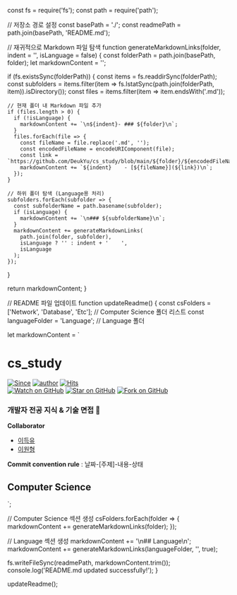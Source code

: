 const fs = require('fs');
const path = require('path');

// 저장소 경로 설정
const basePath = './';
const readmePath = path.join(basePath, 'README.md');

// 재귀적으로 Markdown 파일 탐색
function generateMarkdownLinks(folder, indent = '', isLanguage = false) {
  const folderPath = path.join(basePath, folder);
  let markdownContent = '';

  if (fs.existsSync(folderPath)) {
    const items = fs.readdirSync(folderPath);
    const subfolders = items.filter(item => fs.lstatSync(path.join(folderPath, item)).isDirectory());
    const files = items.filter(item => item.endsWith('.md'));

    // 현재 폴더 내 Markdown 파일 추가
    if (files.length > 0) {
      if (!isLanguage) {
        markdownContent += `\n${indent}- ### ${folder}\n`;
      }
      files.forEach(file => {
        const fileName = file.replace('.md', '');
        const encodedFileName = encodeURIComponent(file);
        const link = `https://github.com/DeukYu/cs_study/blob/main/${folder}/${encodedFileName}`;
        markdownContent += `${indent}    - [${fileName}](${link})\n`;
      });
    }

    // 하위 폴더 탐색 (Language용 처리)
    subfolders.forEach(subfolder => {
      const subfolderName = path.basename(subfolder);
      if (isLanguage) {
        markdownContent += `\n### ${subfolderName}\n`;
      }
      markdownContent += generateMarkdownLinks(
        path.join(folder, subfolder),
        isLanguage ? '' : indent + '    ',
        isLanguage
      );
    });
  }

  return markdownContent;
}

// README 파일 업데이트
function updateReadme() {
  const csFolders = ['Network', 'Database', 'Etc']; // Computer Science 폴더 리스트
  const languageFolder = 'Language'; // Language 폴더

  let markdownContent = `
# cs_study
[![Since](https://img.shields.io/badge/since-2025.01.12-333333.svg?style=flat-square)](https://gyoogle.github.io)
[![author](https://img.shields.io/badge/author-DeukYu-0066FF.svg?style=flat-square)](https://gyoogle.github.io)
[![Hits](https://hits.seeyoufarm.com/api/count/incr/badge.svg?url=https%3A%2F%2Fgithub.com%2FDeukYu%2Fcs_study&count_bg=%2379C83D&title_bg=%23555555&icon=&icon_color=%23E7E7E7&title=hits&edge_flat=false)](https://hits.seeyoufarm.com)   
[![Watch on GitHub](https://img.shields.io/github/watchers/DeukYu/cs_study.svg?style=social)](https://github.com/gyoogle/tech-interview-for-developer/watchers)
[![Star on GitHub](https://img.shields.io/github/stars/DeukYu/cs_study.svg?style=social)](https://github.com/gyoogle/tech-interview-for-developer/stargazers)
[![Fork on GitHub](https://img.shields.io/github/forks/DeukYu/cs_study.svg?style=social)](https://github.com/gyoogle/tech-interview-for-developer/network/members)   

### 개발자 전공 지식 &amp; 기술 면접 📖

**Collaborator**
- [이득유](https://github.com/DeukYu)
- [이원형](https://github.com/Upian)

**Commit convention rule** : 날짜-[주제]-내용-상태

## Computer Science
`;

  // Computer Science 섹션 생성
  csFolders.forEach(folder => {
    markdownContent += generateMarkdownLinks(folder);
  });

  // Language 섹션 생성
  markdownContent += '\n## Language\n';
  markdownContent += generateMarkdownLinks(languageFolder, '', true);

  fs.writeFileSync(readmePath, markdownContent.trim());
  console.log('README.md updated successfully!');
}

updateReadme();
